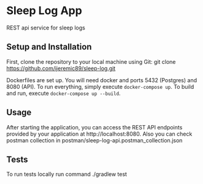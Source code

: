 # Sleep Log App

REST api service for sleep logs

## Setup and Installation

First, clone the repository to your local machine using Git:
git clone https://github.com/ijeremic89/sleep-log.git

Dockerfiles are set up. You will need docker and ports 5432 (Postgres) and 8080 (API).
To run everything, simply execute `docker-compose up`. To build and run, execute `docker-compose up --build`.

## Usage
After starting the application, you can access the REST API endpoints provided by your application at http://localhost:8080.
Also you can check postman collection in postman/sleep-log-api.postman_collection.json

## Tests
To run tests locally run command ./gradlew test
